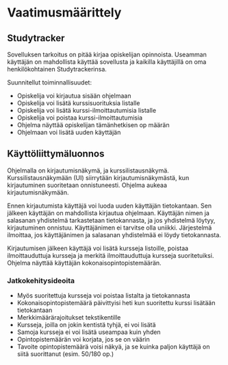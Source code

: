 # Vaatimusmäärittely

## Studytracker

Sovelluksen tarkoitus on pitää kirjaa opiskelijan opinnoista. Useamman käyttäjän on mahdollista käyttää sovellusta ja kaikilla
käyttäjillä on oma henkilökohtainen Studytrackerinsa.

Suunnitellut toiminnallisuudet:

* Opiskelija voi kirjautua sisään ohjelmaan
* Opiskelija voi lisätä kurssisuorituksia listalle
* Opiskelija voi lisätä kurssi-ilmoittautumisia listalle
* Opiskelija voi poistaa kurssi-ilmoittautumisia
* Ohjelma näyttää opiskelijan tämänhetkisen op määrän
* Ohjelmaan voi lisätä uuden käyttäjän

## Käyttöliittymäluonnos

Ohjelmalla on kirjautumisnäkymä, ja kurssilistausnäkymä. Kurssilistausnäkymään (UI) siirrytään kirjautumisnäkymästä, kun kirjautuminen
suoritetaan onnistuneesti. Ohjelma aukeaa kirjautumisnäkymään.

Ennen kirjautumista käyttäjä voi luoda uuden käyttäjän tietokantaan. Sen jälkeen käyttäjän on mahdollista kirjautua ohjelmaan.
Käyttäjän nimen ja salasanan yhdistelmä tarkastetaan tietokannasta, ja jos yhdistelmä löytyy, kirjautuminen onnistuu.
Käyttäjänimen ei tarvitse olla uniikki. Järjestelmä ilmoittaa, jos käyttäjänimen ja salasanan yhdistelmää ei löydy tietokannasta.

Kirjautumisen jälkeen käyttäjä voi lisätä kursseja listoille, poistaa ilmoittauduttuja kursseja ja merkitä ilmoittauduttuja kursseja 
suoritetuiksi. Ohjelma näyttää käyttäjän kokonaisopintopistemäärän.

### Jatkokehitysideoita

* Myös suoritettuja kursseja voi poistaa listalta ja tietokannasta
* Kokonaisopintopistemäärä päivittyisi heti kun suoritettu kurssi lisätään tietokantaan
* Merkkimäärärajoitukset tekstikentille
* Kursseja, joilla on jokin kentistä tyhjä, ei voi lisätä
* Samoja kursseja ei voi lisätä useampaa kuin yhden
* Opintopistemäärän voi korjata, jos se on väärin
* Tavoite opintopistemäärä voisi näkyä, ja se kuinka paljon käyttäjä on siitä suorittanut (esim. 50/180 op.)

